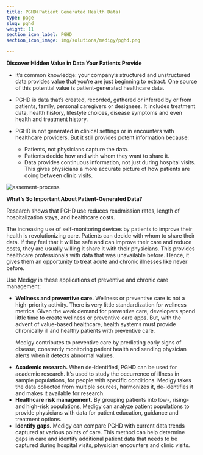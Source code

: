 ```yaml
---
title: PGHD(Patient Generated Health Data)
type: page
slug: pghd
weight: 11
section_icon_label: PGHD
section_icon_image: img/solutions/medigy/pghd.png

---
```

 
 
**Discover Hidden Value in Data Your Patients Provide**
 
* It’s common knowledge: your company’s structured and unstructured data provides value that you’re are just beginning to extract. One source of this potential value is patient-generated healthcare data. 
* PGHD is data that’s created, recorded, gathered or inferred by or from patients, family, personal caregivers or designees. It includes treatment data, health history, lifestyle choices, disease symptoms and even health and treatment history. 
* PGHD is not generated in clinical settings or in encounters with healthcare providers. But it still provides potent information because: 
 
	* Patients, not physicians capture the data. 
	* Patients decide how and with whom they want to share it. 
	* Data provides continuous information, not just during hospital visits. This gives physicians a more accurate picture of how patients are doing between clinic visits. 
 

 ![assement-process](/img/solutions/medigy/pghd.jpg#center)

**What’s So Important About Patient-Generated Data?**

Research shows that PGHD use reduces readmission rates, length of hospitalization stays, and healthcare costs.

The increasing use of self-monitoring devices by patients to improve their health is revolutionizing care. Patients can decide with whom to share their data. If they feel that it will be safe and can improve their care and reduce costs, they are usually willing it share it with their physicians. This provides healthcare professionals with data that was unavailable before. Hence, it gives them an opportunity to treat acute and chronic illnesses like never before.

Use Medigy in these applications of preventive and chronic care management:
 
* **Wellness and preventive care.** Wellness or preventive care is not a high-priority activity. There is very little standardization for wellness metrics. Given the weak demand for preventive care, developers spend little time to create wellness or preventive care apps. But, with the advent of value-based healthcare, health systems must provide chronically ill and healthy patients with preventive care. 
  <p>Medigy contributes to preventive care by predicting early signs of disease, constantly monitoring patient health and sending physician alerts when it detects abnormal values. </p>
* **Academic research.** When de-identified, PGHD can be used for academic research. It’s used to study the occurrence of illness in sample populations, for people with specific conditions. Medigy takes the data collected from multiple sources, harmonizes it, de-identifies it and makes it available for research. 
* **Healthcare risk management.** By grouping patients into low-, rising- and high-risk populations, Medigy can analyze patient populations to provide physicians with data for patient education, guidance and treatment options. 
* **Identify gaps.** Medigy can compare PGHD with current data trends captured at various points of care. This method can help determine gaps in care and identify additional patient data that needs to be captured during hospital visits, physician encounters and clinic visits. 
 
 
 